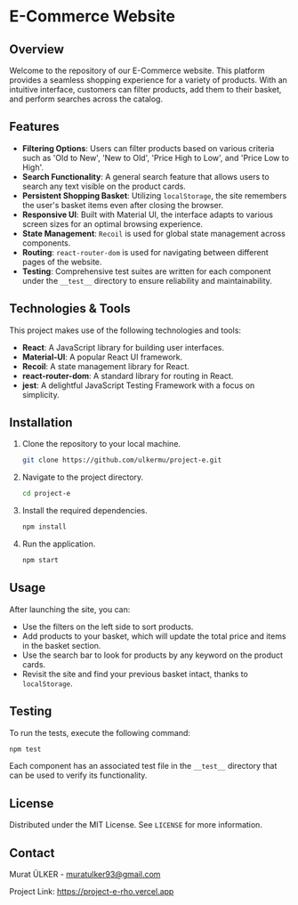 
# E-Commerce Website

## Overview

Welcome to the repository of our E-Commerce website. This platform provides a seamless shopping experience for a variety of products. With an intuitive interface, customers can filter products, add them to their basket, and perform searches across the catalog.

## Features

- **Filtering Options**: Users can filter products based on various criteria such as 'Old to New', 'New to Old', 'Price High to Low', and 'Price Low to High'.
- **Search Functionality**: A general search feature that allows users to search any text visible on the product cards.
- **Persistent Shopping Basket**: Utilizing `localStorage`, the site remembers the user's basket items even after closing the browser.
- **Responsive UI**: Built with Material UI, the interface adapts to various screen sizes for an optimal browsing experience.
- **State Management**: `Recoil` is used for global state management across components.
- **Routing**: `react-router-dom` is used for navigating between different pages of the website.
- **Testing**: Comprehensive test suites are written for each component under the `__test__` directory to ensure reliability and maintainability.

## Technologies & Tools

This project makes use of the following technologies and tools:

- **React**: A JavaScript library for building user interfaces.
- **Material-UI**: A popular React UI framework.
- **Recoil**: A state management library for React.
- **react-router-dom**: A standard library for routing in React.
- **jest**: A delightful JavaScript Testing Framework with a focus on simplicity.

## Installation

1. Clone the repository to your local machine.
   ```sh
   git clone https://github.com/ulkermu/project-e.git
   ```
2. Navigate to the project directory.
   ```sh
   cd project-e
   ```
3. Install the required dependencies.
   ```sh
   npm install
   ```
4. Run the application.
   ```sh
   npm start
   ```

## Usage

After launching the site, you can:

- Use the filters on the left side to sort products.
- Add products to your basket, which will update the total price and items in the basket section.
- Use the search bar to look for products by any keyword on the product cards.
- Revisit the site and find your previous basket intact, thanks to `localStorage`.

## Testing

To run the tests, execute the following command:

```sh
npm test
```

Each component has an associated test file in the `__test__` directory that can be used to verify its functionality.

## License

Distributed under the MIT License. See `LICENSE` for more information.

## Contact

Murat ÜLKER - muratulker93@gmail.com

Project Link: https://project-e-rho.vercel.app
